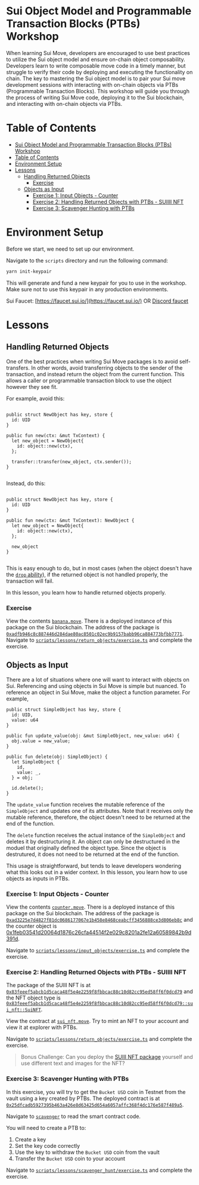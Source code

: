 # Sui Object Model and Programmable Transaction Blocks (PTBs) Workshop

When learning Sui Move, developers are encouraged to use best practices to utilize the Sui object model and ensure on-chain object composability. Developers learn to write composable move code in a timely manner, but struggle to verify their code by deploying and executing the functionality on chain. The key to mastering the Sui object model is to pair your Sui move development sessions with interacting with on-chain objects via PTBs (Programmable Transaction Blocks). This workshop will guide you through the process of writing Sui Move code, deploying it to the Sui blockchain, and interacting with on-chain objects via PTBs.

# Table of Contents
- [Sui Object Model and Programmable Transaction Blocks (PTBs) Workshop](#sui-object-model-and-programmable-transaction-blocks-ptbs-workshop)
- [Table of Contents](#table-of-contents)
- [Environment Setup](#environment-setup)
- [Lessons](#lessons)
  - [Handling Returned Objects](#handling-returned-objects)
    - [Exercise](#exercise)
  - [Objects as Input](#objects-as-input)
    - [Exercise 1: Input Objects - Counter](#exercise-1-input-objects---counter)
    - [Exercise 2: Handling Returned Objects with PTBs - SUIIII NFT](#exercise-2-handling-returned-objects-with-ptbs---suiiii-nft)
    - [Exercise 3: Scavenger Hunting with PTBs](#exercise-3-scavenger-hunting-with-ptbs)

# Environment Setup

Before we start, we need to set up our environment.

Navigate to the `scripts` directory and run the following command: 

```bash
yarn init-keypair
```

This will generate and fund a new keypair for you to use in the workshop. Make sure not to use this keypair in any production environments.

Sui Faucet: [https://faucet.sui.io/](https://faucet.sui.io/) OR [Discord faucet](https://discord.gg/cKx75xrRMq)


# Lessons

## Handling Returned Objects

One of the best practices when writing Sui Move packages is to avoid self-transfers. In other words, avoid transferring objects to the sender of the transaction, and instead return the object from the current function. This allows a caller or programmable transaction block to use the object however they see fit. 

For example, avoid this: 

```move

public struct NewObject has key, store {
  id: UID
}

public fun new(ctx: &mut TxContext) {
  let new_object = NewObject{
    id: object::new(ctx),
  };

  transfer::transfer(new_object, ctx.sender());
}
  
```

Instead, do this:

```move

public struct NewObject has key, store {
  id: UID
}

public fun new(ctx: &mut TxContext): NewObject {
  let new_object = NewObject{
    id: object::new(ctx),
  };

  new_object
}
  
```

This is easy enough to do, but in most cases (when the object doesn't have the [`drop` ability](https://move-book.com/reference/abilities.html?highlight=drop#drop)), if the returned object is not handled properly, the transaction will fail.

In this lesson, you learn how to handle returned objects properly.

### Exercise

View the contents [`banana.move`](./lessons/returning_objects/banana_without_display/sources/banana_without_display.move). There is a deployed instance of this package on the Sui blockchain. The address of the package is [`0xadfb946c8c887446d284dae80ac8501c02ec9b9157babb96ca884773bfbb7771`](https://suiscan.xyz/testnet/object/0xadfb946c8c887446d284dae80ac8501c02ec9b9157babb96ca884773bfbb7771/txs). Navigate to [`scripts/lessons/return_objects/exercise.ts`](./scripts/src/lessons/return_objects/exercise.ts) and complete the exercise.

## Objects as Input

There are a lot of situations where one will want to interact with objects on Sui. Referencing and using objects in Sui Move is simple but nuanced. To reference an object in Sui Move, make the object a function parameter. For example, 

```
public struct SimpleObject has key, store {
  id: UID, 
  value: u64 
}

public fun update_value(obj: &mut SimpleObject, new_value: u64) {
  obj.value = new_value;
}

public fun delete(obj: SimpleObject) {
  let SimpleObject {
    id, 
    value: _,
  } = obj;

  id.delete();
}
```

The `update_value` function receives the mutable reference of the `SimpleObject` and updates one of its attributes. Note that it receives only the mutable reference, therefore, the object doesn't need to be returned at the end of the function. 

The `delete` function receives the actual instance of the `SimpleObject` and deletes it by destructuring it. An object can only be destructured in the moduel that originally defined the object type. Since the object is destrutured, it does not need to be returned at the end of the function. 

This usage is straightforward, but tends to leave developers wondering what this looks out in a wider context. In this lesson, you learn how to use objects as inputs in PTBs. 

### Exercise 1: Input Objects - Counter

View the contents [`counter.move`](./lessons/input_objects/counter/sources/counter.move). There is a deployed instance of this package on the Sui blockchain. The address of the package is [`0xad3225e7d4827f81dc0686177067e1b458e8468ceabcff3456888ce3d806eb8c`](https://suiscan.xyz/testnet/object/0xad3225e7d4827f81dc0686177067e1b458e8468ceabcff3456888ce3d806eb8c/txs) and the counter object is [0x1feb03541d20064d1876c26cfa44514f2e029c8201a2fe12a60589842b9d391d](https://suiscan.xyz/testnet/object/0x1feb03541d20064d1876c26cfa44514f2e029c8201a2fe12a60589842b9d391d/fields).


Navigate to [`scripts/lessons/input_objects/exercise.ts`](./scripts/src/lessons/input_objects/exercise.ts) and complete the exercise.

### Exercise 2: Handling Returned Objects with PTBs - SUIIII NFT

The package of the SUIII NFT is at [`0x83feeef5abcb1d5caca48f5e4e2259f8fbbcac88c10d82cc95ed58ff6f0dcd79`](https://suiscan.xyz/testnet/object/0x83feeef5abcb1d5caca48f5e4e2259f8fbbcac88c10d82cc95ed58ff6f0dcd79/tx-blocks) and the NFT object type is [`0x83feeef5abcb1d5caca48f5e4e2259f8fbbcac88c10d82cc95ed58ff6f0dcd79::sui_nft::SuiNFT`](https://suiscan.xyz/testnet/collection/0x83feeef5abcb1d5caca48f5e4e2259f8fbbcac88c10d82cc95ed58ff6f0dcd79::sui_nft::SuiNFT/items).


View the contract at [`sui_nft.move`](./lessons/returning_objects/sui_nft/sources/sui_nft.move). Try to mint an NFT to your account and view it at explorer with PTBs.

Navigate to [`scripts/lessons/return_objects/exercise.ts`](./scripts/src/lessons/return_objects/exercise.ts) and complete the exercise.

> Bonus Challenge: Can you deploy the [SUIII NFT package](./lessons/returning_objects/sui_nft) yourself and use different text and images for the NFT?

### Exercise 3: Scavenger Hunting with PTBs

In this exercise, you will try to get the `Bucket USD` coin in Testnet from the vault using a key created by PTBs. The deployed contract is at [`0x25dfcadb5927395b463a426e8d63425d654a6057affc368f4dc176e587f489a5`](https://suiscan.xyz/testnet/object/0x25dfcadb5927395b463a426e8d63425d654a6057affc368f4dc176e587f489a5/contracts).

Navigate to [`scavenger`](./lessons/scavenger) to read the smart contract code.

You will need to create a PTB to:
1. Create a key
2. Set the key code correctly
3. Use the key to withdraw the `Bucket USD` coin from the vault
4. Transfer the `Bucket USD` coin to your account

Navigate to [`scripts/lessons/scavenger_hunt/exercise.ts`](./scripts/src/lessons/scavenger_hunt/exercise.ts) and complete the exercise.